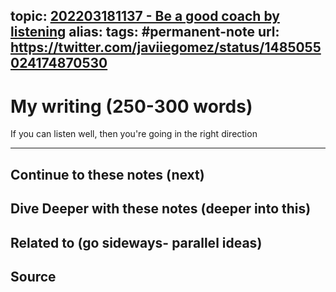 topic: [202203181137 - Be a good coach by listening](.md)
alias: 
tags: #permanent-note
url: https://twitter.com/javiiegomez/status/1485055024174870530
---

# My writing (250-300 words)

If you can listen well, then you're going in the right direction

---
## Continue to these notes (next)

## Dive Deeper with these notes (deeper into this)
		
## Related to (go sideways- parallel ideas)
	
## Source